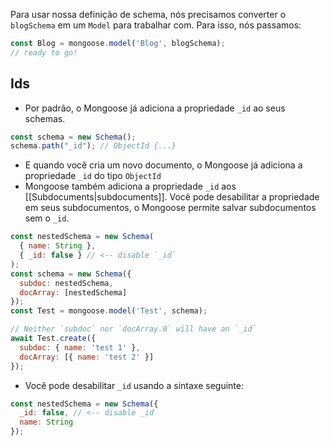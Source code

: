 Para usar nossa definição de schema, nós precisamos converter o `blogSchema` em um `Model` para trabalhar com. Para isso, nós passamos:

```javascript
const Blog = mongoose.model('Blog', blogSchema);
// ready to go!
```

## Ids

- Por padrão, o Mongoose já adiciona a propriedade `_id` ao seus schemas.

```javascript
const schema = new Schema();
schema.path("_id"); // ObjectId {...}
```

- E quando você cria um novo documento, o Mongoose já adiciona a propriedade ``_id`` do tipo `ObjectId`
- Mongoose também adiciona a propriedade `_id` aos [[Subdocuments|subdocuments]]. Você pode desabilitar a propriedade em seus subdocumentos, o Mongoose permite salvar subdocumentos sem o `_id`.

```javascript
const nestedSchema = new Schema(
  { name: String },
  { _id: false } // <-- disable `_id`
);
const schema = new Schema({
  subdoc: nestedSchema,
  docArray: [nestedSchema]
});
const Test = mongoose.model('Test', schema);

// Neither `subdoc` nor `docArray.0` will have an `_id`
await Test.create({
  subdoc: { name: 'test 1' },
  docArray: [{ name: 'test 2' }]
});
```

- Você pode desabilitar `_id` usando a sintaxe seguinte:

```javascript
const nestedSchema = new Schema({
  _id: false, // <-- disable _id
  name: String
});
```

